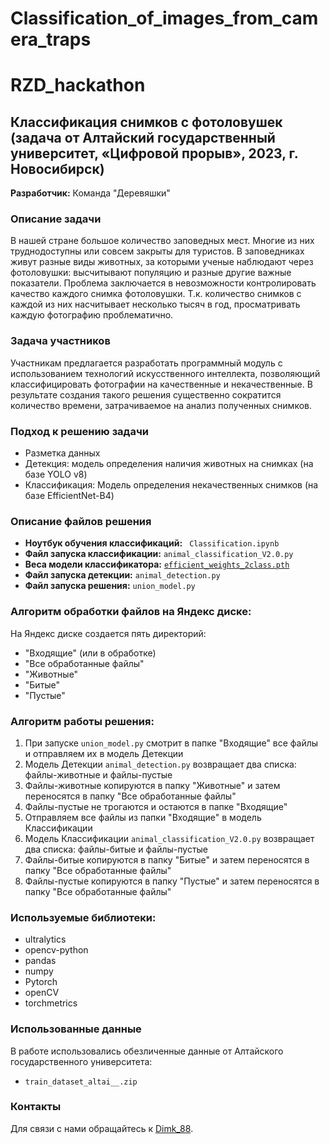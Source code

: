 # Classification_of_images_from_camera_traps
# RZD_hackathon
## Классификация снимков с фотоловушек (задача от Алтайский государственный университет, «Цифровой прорыв», 2023, г. Новосибирск)

**Разработчик:** Команда "Деревяшки"

### Описание задачи
В нашей стране большое количество заповедных мест. Многие из них труднодоступны или совсем закрыты для туристов. В заповедниках живут разные виды животных, за которыми ученые наблюдают через фотоловушки:  высчитывают популяцию и разные другие важные показатели. Проблема заключается в невозможности контролировать качество каждого снимка фотоловушки. Т.к. количество снимков с каждой из них насчитывает несколько тысяч в год, просматривать каждую фотографию проблематично.

### Задача участников
Участникам предлагается разработать программный модуль с использованием технологий искусственного интеллекта, позволяющий классифицировать фотографии на качественные и некачественные. В результате создания такого решения существенно сократится количество времени, затрачиваемое на анализ полученных снимков.

### Подход к решению задачи
- Разметка данных
- Детекция: модель определения наличия животных на снимках (на базе YOLO v8)
- Классификация: Модель определения некачественных снимков (на базе EfficientNet-B4)


### Описание файлов решения
- **Ноутбук обучения классификаций:** ` Classification.ipynb`
- **Файл запуска классификации:** `animal_classification_V2.0.py`
- **Веса модели классификатора:** [`efficient_weights_2class.pth`](https://drive.google.com/file/d/1Bg64U-N3xaErTU4E-DzYvycGwCsX5krh/view?usp=sharing)
- **Файл запуска детекции:** `animal_detection.py`
- **Файл запуска решения:** `union_model.py`

### Алгоритм обработки файлов на Яндекс диске:
На Яндекс диске создается пять директорий:
- "Входящие" (или в обработке)
- "Все обработанные файлы"
- "Животные"
- "Битые"
- "Пустые"

### Алгоритм работы решения:
1. При запуске `union_model.py` смотрит  в папке "Входящие" все файлы и отправляем их в модель Детекции
2. Модель Детекции `animal_detection.py` возвращает два списка: файлы-животные и файлы-пустые
3. Файлы-животные копируются в папку "Животные" и затем переносятся в папку  "Все обработанные файлы"
4. Файлы-пустые не трогаются и остаются в папке "Входящие"
5. Отправляем все файлы из папки "Входящие" в модель Классификации
6. Модель Классификации `animal_classification_V2.0.py` возвращает два списка: файлы-битые и файлы-пустые
7. Файлы-битые копируются в папку "Битые" и затем переносятся в папку  "Все обработанные файлы"
8. Файлы-пустые копируются в папку "Пустые" и затем переносятся в папку  "Все обработанные файлы"



### Используемые библиотеки:
- ultralytics
- opencv-python
- pandas
- numpy
- Pytorch
- openCV
- torchmetrics

### Использованные данные
В работе использовались обезличенные данные от Алтайского государственного университета:
- ` train_dataset_altai__.zip `

### Контакты
Для связи с нами обращайтесь к [Dimk_88](https://t.me/Dimk_88).
